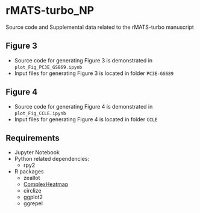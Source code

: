 # rMATS-turbo_NP
Source code and Supplemental data related to the rMATS-turbo manuscript
## Figure 3
  - Source code for generating Figure 3 is demonstrated in `plot_Fig_PC3E_GS869.ipynb`
  - Input files for generating Figure 3 is located in folder `PC3E-GS689`
## Figure 4
  - Source code for generating Figure 4 is demonstrated in `plot_Fig_CCLE.ipynb`
  - Input files for generating Figure 4 is located in folder `CCLE`
## Requirements
  - Jupyter Notebook
  - Python related dependencies:
    - rpy2
  - R packages
    - zeallot
    - [ComplexHeatmap](https://www.bioconductor.org/packages/release/bioc/html/ComplexHeatmap.html)
    - circlize
    - ggplot2
    - ggrepel
